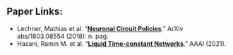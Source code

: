 ## Paper Links: 
- Lechner, Mathias et al. “[**Neuronal Circuit Policies**](https://arxiv.org/pdf/1803.08554.pdf).” ArXiv abs/1803.08554 (2018): n. pag.
- Hasani, Ramin M. et al. “[**Liquid Time-constant Networks**](https://arxiv.org/pdf/2006.04439.pdf).” AAAI (2021).
